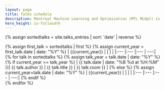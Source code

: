 ```yaml
---
layout: page
title: Talks schedule
description: Montreal Machine Learning and Optimization (MTL MLOpt) is a group of researchers living and working in Montréal.
hero_height: is-fullwidth
---
```



{% assign sortedtalks = site.talks_entries | sort: 'date' | reverse %}

{% assign first_talk = sortedtalks | first %}
{%  assign current_year = first_talk.date | date: "%Y"  %}
| {{current_year}} | | | |
|:--- |:--- |:--- | ---:|
{% for talk in sortedtalks %} {% assign talk_year = talk.date | date: "%Y" %}{% if current_year == talk_year %} | {{ talk.date | date: "%B %d at %H:%M" }}| {{ talk.author }} | {{ talk.title }}  |  {{ talk.room }}  | {% else %}
{% assign current_year=talk.date | date: "%Y" %}
| {{current_year}} | | | |
|:--- |:--- |:--- | ---:| {% endif %}  
{% endfor %}

